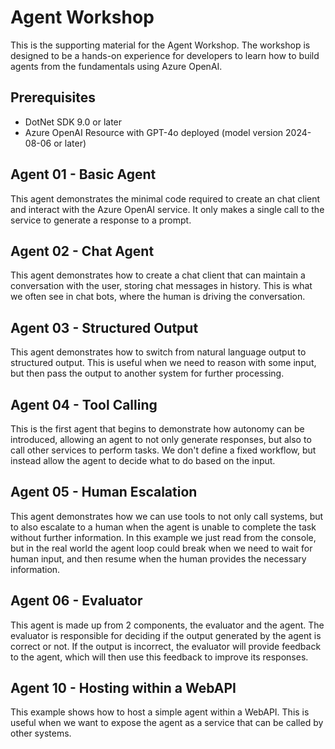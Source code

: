 # Agent Workshop
This is the supporting material for the Agent Workshop. The workshop is designed to be a hands-on experience for developers to learn how to build agents from the fundamentals using Azure OpenAI.

## Prerequisites
- DotNet SDK 9.0 or later
- Azure OpenAI Resource with GPT-4o deployed (model version 2024-08-06 or later)

## Agent 01 - Basic Agent
This agent demonstrates the minimal code required to create an chat client and interact with the Azure OpenAI service. It only makes a single call to the service to generate a response to a prompt.

## Agent 02 - Chat Agent
This agent demonstrates how to create a chat client that can maintain a conversation with the user, storing chat messages in history. This is what we often see in chat bots, where the human is driving the conversation.

## Agent 03 - Structured Output
This agent demonstrates how to switch from natural language output to structured output. This is useful when we need to reason with some input, but then pass the output to another system for further processing.

## Agent 04 - Tool Calling
This is the first agent that begins to demonstrate how autonomy can be introduced, allowing an agent to not only generate responses, but also to call other services to perform tasks. We don't define a fixed workflow, but instead allow the agent to decide what to do based on the input.

## Agent 05 - Human Escalation
This agent demonstrates how we can use tools to not only call systems, but to also escalate to a human when the agent is unable to complete the task without further information. In this example we just read from the console, but in the real world the agent loop could break when we need to wait for human input, and then resume when the human provides the necessary information.

## Agent 06 - Evaluator
This agent is made up from 2 components, the evaluator and the agent. The evaluator is responsible for deciding if the output generated by the agent is correct or not. If the output is incorrect, the evaluator will provide feedback to the agent, which will then use this feedback to improve its responses.

## Agent 10 - Hosting within a WebAPI
This example shows how to host a simple agent within a WebAPI. This is useful when we want to expose the agent as a service that can be called by other systems.